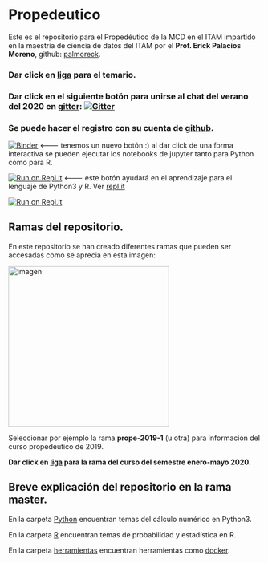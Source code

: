 # Propedeutico

Este es el repositorio para el Propedéutico de la MCD en el ITAM impartido en la maestría de ciencia de datos del ITAM por el **Prof. Erick Palacios Moreno**, github: [palmoreck](https://github.com/palmoreck).

### Dar click en [liga](https://drive.google.com/file/d/1A5FF9lOFYXb4CdbAQaOp79x1A-9-j36b/view?usp=sharing) para el temario.

### Dar click en el siguiente botón para unirse al chat del verano del 2020 en [gitter](https://gitter.im/): [![Gitter](https://badges.gitter.im/prope-2020/community.svg)](https://gitter.im/prope-2020/community?utm_source=badge&utm_medium=badge&utm_campaign=pr-badge) 

### Se puede hacer el registro con su cuenta de [github](https://github.com/).

[![Binder](https://mybinder.org/badge_logo.svg)](https://mybinder.org/v2/gh/palmoreck/dockerfiles-for-binder/jupyterlab_prope_r_kernel_tidyerse?urlpath=lab/tree/Propedeutico) <--- tenemos un nuevo botón :) al dar click de una forma interactiva se pueden ejecutar los notebooks de jupyter tanto para Python como para R.

[![Run on Repl.it](https://repl.it/@palmoreck/)](https://repl.it/@palmoreck/) <--- este botón ayudará en el aprendizaje para el lenguaje de Python3 y R. Ver [repl.it](https://repl.it/)

[![Run on Repl.it](https://repl.it/badge/github/palmoreck/dummy)](https://repl.it/@palmoreck/dummy)


## Ramas del repositorio.

En este repositorio se han creado diferentes ramas que pueden ser accesadas como se aprecia en esta imagen:

<img width="320" alt="imagen" src="https://user-images.githubusercontent.com/3290689/83956287-05548100-a822-11ea-8398-12dc2bb8810f.png">

Seleccionar por ejemplo la rama **prope-2019-1** (u otra) para información del curso propedéutico de 2019.


**Dar click en [liga](https://github.com/ITAM-DS/Propedeutico/tree/prope-2020) para la rama del curso del semestre enero-mayo 2020.**

## Breve explicación del repositorio en la rama master.


En la carpeta [Python](/Python) encuentran temas del cálculo numérico en Python3.

En la carpeta [R](/R) encuentran temas de probabilidad y estadística en R.

En la carpeta [herramientas](/herramientas) encuentran herramientas como [docker](https://www.docker.com/).




